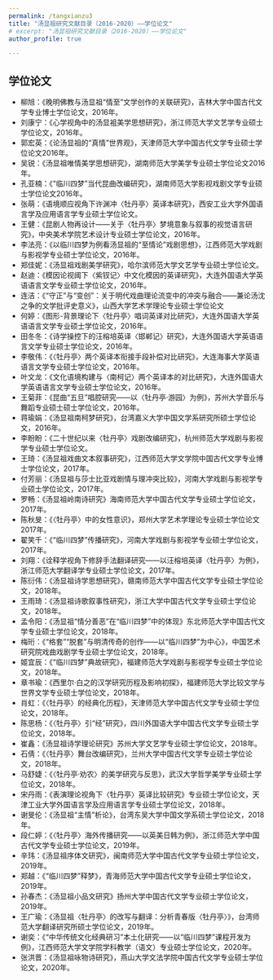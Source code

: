 ```yaml
---
permalink: /tangxianzu3
title: "汤显祖研究文献目录（2016-2020）——学位论文"
# excerpt: "汤显祖研究文献目录（2016-2020）——学位论文"
author_profile: true

---
```

## 学位论文
- 柳旭：《晚明佛教与汤显祖“情至”文学创作的关联研究》，吉林大学中国古代文学专业博士学位论文，2016年。
- 刘康宁：《心学视角中的汤显袓美学思想研究》，浙江师范大学文艺学专业硕士学位论文，2016年。
- 郭宏英：《论汤显祖的“真情”世界观》，天津师范大学中国古代文学专业硕士学位论文2016年。
- 吴锐：《汤显祖唯情美学思想研究》，湖南师范大学美学专业硕士学位论文2016年。
- 孔亚楠：《“临川四梦”当代昆曲改编研究》，湖南师范大学影视戏剧文学专业硕士学位论文2016年。
- 张萌：《语境顺应视角下许渊冲〈牡丹亭〉英译本研究》，西安工业大学外国语言学及应用语言学专业硕士学位论文。
- 王健：《昆剧人物再设计——关于〈牡丹亭〉梦境意象与叙事的视觉语言研究》，中央美术学院艺术设计专业硕士学位论文，2016年。
- 李法亮：《以临川四梦为例看汤显祖的“至情论”戏剧思想》，江西师范大学戏剧与影视学专业硕士学位论文，2016年。
- 郑佳妮：《汤显祖戏剧美学研究》，哈尔滨师范大学文艺学专业硕士学位论文。
- 赵迪：《模因论视阈下〈紫钗记〉中文化模因的英译研究》，大连外国语大学英语语言文学专业硕士学位论文，2016年。
- 连洁：《“守正”与“变创”：关于明代戏曲理论流变中的冲突与融合——兼论汤沈之争的文学批评史意义》，山西大学艺术学理论专业硕士学位论文
- 何婷：《图形-背景理论下〈牡丹亭〉唱词英译对比研究》，大连外国语大学英语语言文学专业硕士学位论文，2016年。
- 田冬冬：《诗学操控下的汪榕培英译〈邯郸记〉研究》，大连外国语大学英语语言文学专业硕士学位论文，2016年。
- 李敬伟：《〈牡丹亭〉两个英译本衔接手段补偿对比研究》，大连海事大学英语语言文学专业硕士学位论文，2016年。
- 叶文龙：《文化语境构建与〈南柯记〉两个英译本的对比研究》，大连外国语大学英语语言文学专业硕士学位论文，2016年。
- 王菊菲：《昆曲“五旦”唱腔研究——以〈牡丹亭·游园〉为例》，苏州大学音乐与舞蹈专业硕士硕士学位论文，2016年。
- 蒋瑜娟：《汤显祖南柯梦研究》，台湾嘉义大学中国文学系研究所硕士学位论文，2016年。
- 李盼盼：《二十世纪以来〈牡丹亭〉戏剧改编研究》，杭州师范大学戏剧与影视学专业硕士学位论文。
- 王琦：《汤显祖戏曲文本叙事研究》，江西师范大学文学院中国古代文学专业博士学位论文，2017年。
- 付芳丽：《汤显祖与莎士比亚戏剧情与理冲突比较》，河南大学戏剧与影视学专业硕士学位论文，2017年。
- 罗畅：《汤显祖岭南诗研究》海南师范大学中国古代文学专业硕士学位论文，2017年。
- 陈秋旻：《〈牡丹亭〉中的女性意识》，郑州大学艺术学理论专业硕士学位论文2017年。
- 翟笑千：《“临川四梦”传播研究》，河南大学戏剧与影视学专业硕士学位论文，2017年。
- 刘翔：《诠释学视角下修辞手法翻译研究——以汪榕培英译〈牡丹亭〉为例》，浙江师范大学翻译学专业硕士学位论文，2017年。
- 陈衍伟：《汤显祖诗学思想研究》，赣南师范大学中国古代文学专业硕士学位论文，2018年。
- 王雨琦：《汤显祖诗歌叙事性研究》，浙江大学中国古代文学专业硕士学位论文，2018年。
- 孟令阳：《汤显祖“情分善恶”在“临川四梦”中的体现》东北师范大学中国古代文学专业硕士学位论文，2018年。
- 梅珩：《“格套”“脱套”与明清传奇的创作——以“临川四梦”为中心》，中国艺术研究院戏曲戏剧学专业硕士学位论文，2018年。
- 姬宜辰：《“临川四梦”典故研究》，福建师范大学戏剧与影视学专业硕士学位论文，2018年。
- 章书瑜：《西里尔·白之的汉学研究历程及影响初探》，福建师范大学比较文学与世界文学专业硕士学位论文，2018年。
- 肖虹：《〈牡丹亭〉的经典化历程》，天津师范大学中国古代文学专业硕士学位论文，2018年。
- 陈思杨：《〈牡丹亭〉引“经”研究》，四川外国语大学中国古代文学专业硕士学位论文，2018年。
- 崔鑫：《汤显祖诗学理论研究》苏州大学文艺学专业硕士学位论文，2018年。
- 石倩：《〈牡丹亭〉舞台改编研究》，兰州大学中国古代文学专业硕士学位论文，2018年。
- 马舒婕：《〈牡丹亭·劝农〉的美学研究与反思》，武汉大学哲学美学专业硕士学位论文，2018年。
- 宋丹雨：《表演理论视角下〈牡丹亭〉英译比较研究》专业硕士学位论文，天津工业大学外国语言学及应用语言学专业硕士学位论文，2018年。
- 谢旻伦：《汤显祖“主情”析论》，台湾东吴大学中国文学系硕士学位论文，2018年。
- 段仁婷：《〈牡丹亭〉海外传播研究——以英美日韩为例》，浙江师范大学中国古代文学专业硕士学位论文，2019年。
- 辛玮：《汤显祖序体文研究》，闽南师范大学中国古代文学专业硕士学位论文，2019年。
- 郑越：《“临川四梦”释梦》，青海师范大学中国古代文学专业硕士学位论文，2019年。
- 孙春杰：《汤显祖小品文研究》扬州大学中国古代文学专业硕士学位论文，2019年。
- 王广瑜：《汤显祖〈牡丹亭〉的改写与翻译：分析青春版〈牡丹亭〉》，台湾师范大学翻译研究所硕士学位论文，2019年。
- 谢奕：《“中华传统文化经典研习”本土化研究——以“临川四梦”课程开发为例》，江西师范大学文学院学科教学（语文）专业硕士学位论文，2020年。
- 张洪晋：《汤显祖咏物诗研究》，燕山大学文法学院中国古代文学专业硕士学位论文，2020年。